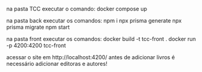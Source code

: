 na pasta TCC executar o comando:
docker compose up

na pasta back executar os comandos:
npm i
npx prisma generate
npx prisma migrate
npm start

na pasta front executar os comandos:
docker build -t tcc-front .
docker run -p 4200:4200 tcc-front

acessar o site em http://localhost:4200/
antes de adicionar livros é necessário adicionar editoras e autores!